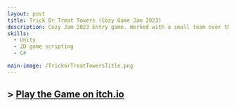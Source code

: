 ```yaml
---
layout: post
title: Trick Or Treat Towers (Cozy Game Jam 2023)
description: Cozy Jam 2023 Entry game. Worked with a small team over the course of a week to deliver a game befitting a fall cozy theme. 
skills: 
  - Unity
  - 2D game scripting
  - C#

main-image: /TrickorTreatTowersTitle.png
---
```

## > [Play the Game on itch.io](https://team-scaredy-cats.itch.io/trick-or-treat-towers)
